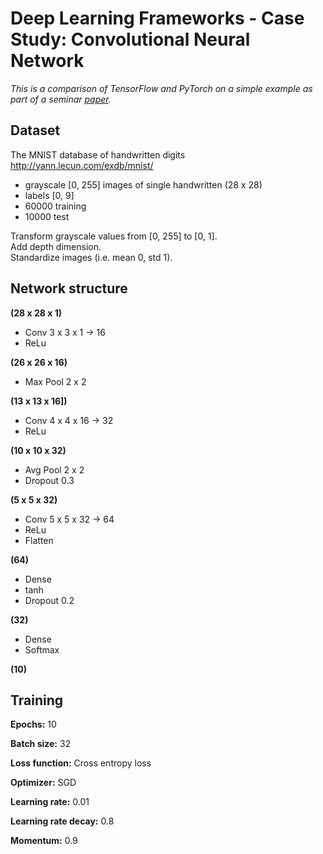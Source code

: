 # Deep Learning Frameworks - Case Study: Convolutional Neural Network  

*This is a comparison of TensorFlow and PyTorch on a simple example as part of a seminar [paper](paper.pdf).*

## Dataset

The MNIST database of handwritten digits http://yann.lecun.com/exdb/mnist/
  
- grayscale [0, 255] images of single handwritten (28 x 28)
- labels [0, 9]
- 60000 training
- 10000 test

Transform grayscale values from [0, 255] to [0, 1].  
Add depth dimension.  
Standardize images (i.e. mean 0, std 1).

## Network structure

**(28 x 28 x 1)**

- Conv 3 x 3 x 1 → 16
- ReLu
  
**(26 x 26 x 16)**

- Max Pool 2 x 2
  
**(13 x 13 x 16])**

- Conv 4 x 4 x 16 → 32
- ReLu
  
**(10 x 10 x 32)**

- Avg Pool 2 x 2
- Dropout 0.3
  
**(5 x 5 x 32)**

- Conv 5 x 5 x 32 → 64
- ReLu
- Flatten
  
**(64)**

- Dense
- tanh
- Dropout 0.2
  
**(32)**

- Dense
- Softmax
  
**(10)**

## Training

**Epochs:** 10

**Batch size:** 32

**Loss function:** Cross entropy loss

**Optimizer:** SGD

**Learning rate:** 0.01

**Learning rate decay:** 0.8

**Momentum:** 0.9
